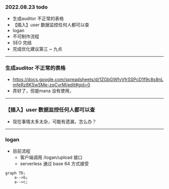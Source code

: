 ### 2022.08.23 todo

- 生成auditor 不正常的表格
- 【插入】user 数据监控任何人都可以查
- logan
- 不可制作流程
- SEO 完结
- 完成优化建议第三 ~ 九点

---

### 生成auditor 不正常的表格

- https://docs.google.com/spreadsheets/d/1ZGbGWfvVfrSSPcD1f9c8s8nLmfeRz8KSwSMe-zqCvrM/edit#gid=0
- 弄好了，但是mana 没有使用，

---

### 【插入】user 数据监控任何人都可以查

- 现在事情太多太杂，可能有遗漏，怎么办？

---

### logan

- 目前流程
  - 客户端调用 /logan/upload 接口
  - serverless 通过 base 64 方式接受

```mermaid
graph TD;
	a-->b;
	a-->c;
```



